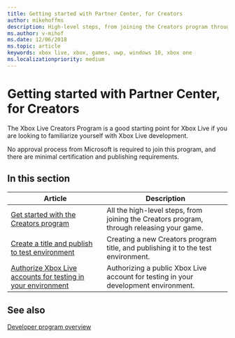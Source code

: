 ```yaml
---
title: Getting started with Partner Center, for Creators
author: mikehoffms
description: High-level steps, from joining the Creators program through releasing your game.
ms.author: v-mihof
ms.date: 12/06/2018
ms.topic: article
keywords: xbox live, xbox, games, uwp, windows 10, xbox one
ms.localizationpriority: medium
---
```


# Getting started with Partner Center, for Creators

The Xbox Live Creators Program is a good starting point for Xbox Live if you are looking to familiarize yourself with Xbox Live development.

No approval process from Microsoft is required to join this program, and there are minimal certification and publishing requirements.


## In this section

| Article | Description |
|---------|-------------|
| [Get started with the Creators program](get-started-with-xbox-live-creators.md) | All the high-level steps, from joining the Creators program, through releasing your game. |
| [Create a title and publish to test environment](create-and-test-a-new-creators-title.md) | Creating a new Creators program title, and publishing it to the test environment. |
| [Authorize Xbox Live accounts for testing in your environment](authorize-xbox-live-accounts.md) | Authorizing a public Xbox Live account for testing in your development environment. |


## See also

[Developer program overview](../developer-program-overview.md)
